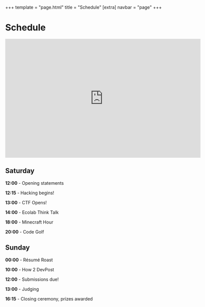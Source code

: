 +++
template = "page.html"
title = "Schedule"
[extra]
navbar = "page"
+++

# Schedule

<iframe src="https://player.twitch.tv/?channel=minnehack&parent=minnehack.io" frameborder="0" allowfullscreen="true" scrolling="no" height="378" width="620"></iframe>

## Saturday

**12:00** - Opening statements

**12:15** - Hacking begins!

**13:00** - CTF Opens!

**14:00** - Ecolab Think Talk

**18:00** - Minecraft Hour

**20:00** - Code Golf

## Sunday

**00:00** - Résumé Roast

**10:00** - How 2 DevPost

**12:00** - Submissions due!

**13:00** - Judging

**16:15** - Closing ceremony, prizes awarded


